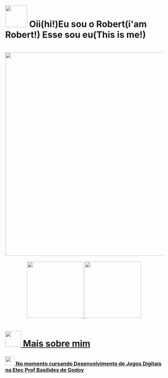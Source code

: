# <img  height="70" width="70" src="https://github.com/Rob3rt2/Rob3rt2/assets/127865166/c3556d12-2756-4d5a-a038-7ef1e152d267"> Oii(hi!)Eu sou o Robert(i'am Robert!) Esse sou eu(This is me!)


<div align="center">
  
# <img  width="650" src="https://github.com/Rob3rt2/Rob3rt2/assets/127865166/e539eb91-2fd3-4e26-8f1b-f7789a7602eb">
</div>
<div align="center">
<a href ="https://github.com/Rob3rt2">
  <img height="180em"  src ="https://github-readme-stats.vercel.app/api?username=Rob3rt2&show_icons=true&theme=merko">
  <img height="180em" src ="https://github-readme-stats.vercel.app/api/top-langs/?username=Rob3rt2&layout=donut&theme=merko">
</div>
  
# <img height ="50" width="50" src = "https://github.com/Rob3rt2/Rob3rt2/assets/127865166/df24df33-0581-4f35-adf0-a2742e4452b9"> Mais sobre mim

### <img height="30" width="30" src = "https://github.com/Rob3rt2/Rob3rt2/assets/127865166/f6f70604-058f-4c28-86db-528a0a31cd3d"> No momento cursando Desenvolvimento de Jogos Digitais na Etec Prof Basilides de Godoy







